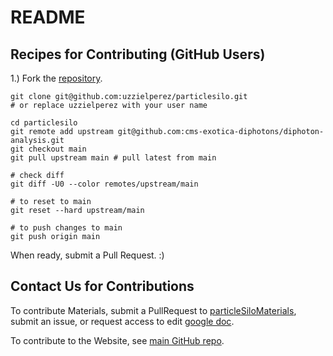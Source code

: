 # README

## Recipes for Contributing (GitHub Users)

1.) Fork the [repository](https://github.com/manyaagarwal/particlesilo).

```
git clone git@github.com:uzzielperez/particlesilo.git 
# or replace uzzielperez with your user name

cd particlesilo
git remote add upstream git@github.com:cms-exotica-diphotons/diphoton-analysis.git
git checkout main
git pull upstream main # pull latest from main
 
# check diff
git diff -U0 --color remotes/upstream/main
 
# to reset to main 
git reset --hard upstream/main

# to push changes to main 
git push origin main

```
When ready, submit a Pull Request. :) 

## Contact Us for Contributions

To contribute Materials, submit a PullRequest to [particleSiloMaterials](https://github.com/particlesilo/particleSiloMaterials), submit an issue, or request access to edit [google doc](https://docs.google.com/document/d/1AovmDnv4CGlxgUzkjo2h-qfyWXPYA-t1lLEsEsLvfmU/edit).

To contribute to the Website, see [main GitHub repo](https://github.com/manyaagarwal/particlesilo). 


